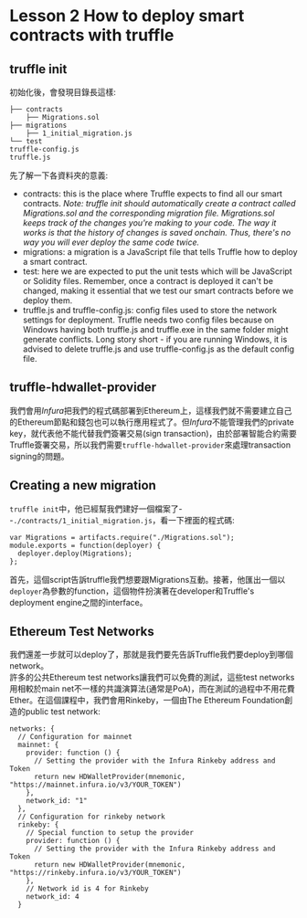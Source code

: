 # Lesson 2 How to deploy smart contracts with truffle
## truffle init
初始化後，會發現目錄長這樣:
```
├── contracts
    ├── Migrations.sol
├── migrations
    ├── 1_initial_migration.js
└── test
truffle-config.js
truffle.js
```
先了解一下各資料夾的意義: 
* contracts: this is the place where Truffle expects to find all our smart contracts. *Note: truffle init should automatically create a contract called Migrations.sol and the corresponding migration file. Migrations.sol keeps track of the changes you're making to your code. The way it works is that the history of changes is saved onchain. Thus, there's no way you will ever deploy the same code twice.*
* migrations: a migration is a JavaScript file that tells Truffle how to deploy a smart contract.
* test: here we are expected to put the unit tests which will be JavaScript or Solidity files. Remember, once a contract is deployed it can't be changed, making it essential that we test our smart contracts before we deploy them.
* truffle.js and truffle-config.js: config files used to store the network settings for deployment. Truffle needs two config files because on Windows having both truffle.js and truffle.exe in the same folder might generate conflicts. Long story short - if you are running Windows, it is advised to delete truffle.js and use truffle-config.js as the default config file.
## truffle-hdwallet-provider
我們會用*Infura*把我們的程式碼部署到Ethereum上，這樣我們就不需要建立自己的Ethereum節點和錢包也可以執行應用程式了。但*Infura*不能管理我們的private key，就代表他不能代替我們簽署交易(sign transaction)，由於部署智能合約需要Truffle簽署交易，所以我們需要`truffle-hdwallet-provider`來處理transaction signing的問題。
## Creating a new migration
`truffle init`中，他已經幫我們建好一個檔案了--`./contracts/1_initial_migration.js`，看一下裡面的程式碼:
```
var Migrations = artifacts.require("./Migrations.sol");
module.exports = function(deployer) {
  deployer.deploy(Migrations);
};
```
首先，這個script告訴truffle我們想要跟Migrations互動。接著，他匯出一個以`deployer`為參數的function，這個物件扮演著在developer和Truffle's deployment engine之間的interface。
## Ethereum Test Networks
我們還差一步就可以deploy了，那就是我們要先告訴Truffle我們要deploy到哪個network。  
許多的公共Ethereum test networks讓我們可以免費的測試，這些test networks用相較於main net不一樣的共識演算法(通常是PoA)，而在測試的過程中不用花費Ether。在這個課程中，我們會用Rinkeby，一個由The Ethereum Foundation創造的public test network: 
```
networks: {
  // Configuration for mainnet
  mainnet: {
    provider: function () {
      // Setting the provider with the Infura Rinkeby address and Token
      return new HDWalletProvider(mnemonic, "https://mainnet.infura.io/v3/YOUR_TOKEN")
    },
    network_id: "1"
  },
  // Configuration for rinkeby network
  rinkeby: {
    // Special function to setup the provider
    provider: function () {
      // Setting the provider with the Infura Rinkeby address and Token
      return new HDWalletProvider(mnemonic, "https://rinkeby.infura.io/v3/YOUR_TOKEN")
    },
    // Network id is 4 for Rinkeby
    network_id: 4
  }
```
